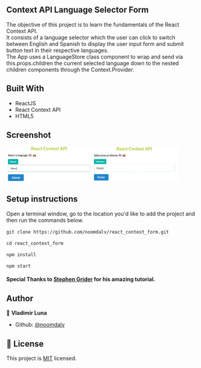 ## Context API Language Selector Form

The objective of this project is to learn the fundamentals of the React Context API.   
It consists of a language selector which the user can click to switch between English and Spanish to display the user input form and submit button text in their respective languages.  
The App uses a LanguageStore class component to wrap and send via this.props.children the current selected language down to the nested children components through the Context.Provider.

## Built With

- ReactJS
- React Context API
- HTML5

## Screenshot

<img src="./public/ss_eng.jpg" width="45%"><img src="./public/ss_spa.jpg" width="45%">

## Setup instructions

Open a terminal window, go to the location you'd like to add the project and then run the commands below.

```console
git clone https://github.com/noomdalv/react_context_form.git
```

```console
cd react_context_form
```

```console
npm install
```

```console
npm start

```

#### Special Thanks to [Stephen Grider](https://www.udemy.com/user/sgslo/) for his amazing tutorial.

## Author

👤 **Vladimir Luna**

- Github: [@noomdalv](https://github.com/noomdalv)


## 📝 License

This project is [MIT](lic.url) licensed.
